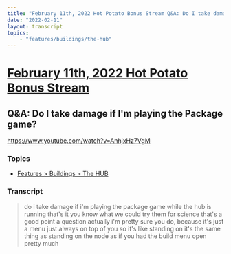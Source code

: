 ```yaml
---
title: "February 11th, 2022 Hot Potato Bonus Stream Q&A: Do I take damage if I'm playing the Package game?"
date: "2022-02-11"
layout: transcript
topics:
    - "features/buildings/the-hub"
---
```

# [February 11th, 2022 Hot Potato Bonus Stream](../2022-02-11.md)
## Q&A: Do I take damage if I'm playing the Package game?
https://www.youtube.com/watch?v=AnhjxHz7VgM

### Topics
* [Features > Buildings > The HUB](../topics/features/buildings/the-hub.md)

### Transcript

> do i take damage if i'm playing the package game while the hub is running that's it you know what we could try them for science that's a good point a question actually i'm pretty sure you do, because it's just a menu just always on top of you so it's like standing on it's the same thing as standing on the node as if you had the build menu open pretty much
